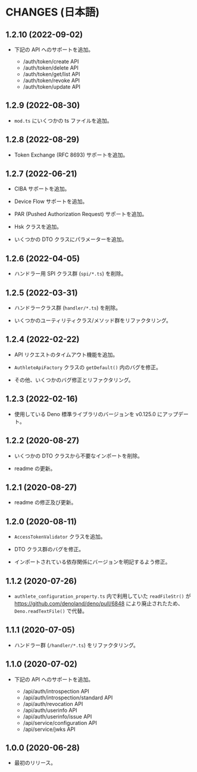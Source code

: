CHANGES (日本語)
=======

1.2.10 (2022-09-02)
------------------

- 下記の API へのサポートを追加。

  - /auth/token/create API
  - /auth/token/delete API
  - /auth/token/get/list API
  - /auth/token/revoke API
  - /auth/token/update API


1.2.9 (2022-08-30)
------------------

- `mod.ts` にいくつかの ts ファイルを追加。


1.2.8 (2022-08-29)
------------------

- Token Exchange (RFC 8693) サポートを追加。


1.2.7 (2022-06-21)
------------------

- CIBA サポートを追加。

- Device Flow サポートを追加。

- PAR (Pushed Authorization Request) サポートを追加。

- Hsk クラスを追加。

- いくつかの DTO クラスにパラメーターを追加。


1.2.6 (2022-04-05)
------------------

- ハンドラー用 SPI クラス群 (`spi/*.ts`) を削除。


1.2.5 (2022-03-31)
------------------

- ハンドラークラス群 (`handler/*.ts`) を削除。

- いくつかのユーティリティクラス/メソッド群をリファクタリング。


1.2.4 (2022-02-22)
------------------

- API リクエストのタイムアウト機能を追加。

- `AuthleteApiFactory` クラスの `getDefault()` 内のバグを修正。

- その他、いくつかのバグ修正とリファクタリング。


1.2.3 (2022-02-16)
------------------

- 使用している Deno 標準ライブラリのバージョンを v0.125.0 にアップデート。


1.2.2 (2020-08-27)
------------------

- いくつかの DTO クラスから不要なインポートを削除。

- readme の更新。


1.2.1 (2020-08-27)
------------------

- readme の修正及び更新。


1.2.0 (2020-08-11)
------------------

- `AccessTokenValidator` クラスを追加。

- DTO クラス群のバグを修正。

- インポートされている依存関係にバージョンを明記するよう修正。


1.1.2 (2020-07-26)
------------------

- `authlete_configuration_property.ts` 内で利用していた `readFileStr()`
が https://github.com/denoland/deno/pull/6848 により廃止されたため、
`Deno.readTextFile()` で代替。


1.1.1 (2020-07-05)
------------------

- ハンドラー群 (`/handler/*.ts`) をリファクタリング。


1.1.0 (2020-07-02)
------------------

- 下記の API へのサポートを追加。

  - /api/auth/introspection API
  - /api/auth/introspection/standard API
  - /api/auth/revocation API
  - /api/auth/userinfo API
  - /api/auth/userinfo/issue API
  - /api/service/configuration API
  - /api/service/jwks API


1.0.0 (2020-06-28)
------------------

- 最初のリリース。